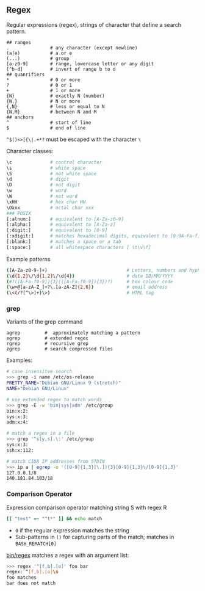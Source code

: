 ## Regex

Regular expressions (regex), strings of character that define a search pattern.

```
## ranges
.               # any character (except newline)
(a|e)           # a or e
(...)           # group
[a-z0-9]        # range, lowercase letter or any digit
[^b-d]          # invert of range b to d
## quanrifiers
*               # 0 or more
?               # 0 or 1
+               # 1 or more
{N}             # exactly N (number)
{N,}            # N or more
{,N}            # less or equal to N
{N,M}           # between N and M
## anchors
^               # start of line
$               # end of line
```

`^$()<>[{\|.+*?` must be escaped with the character `\`

Character classes:

```bash
\c              # control character
\s              # white space
\S              # not white space
\d              # digit
\D              # not digit
\w              # word
\W              # not word
\xHH            # hex char HH
\Oxxx           # octal char xxx
### POSIX
[:alnum:]       # equivalent to [A-Za-z0-9]
[:alpha:]       # equivalent to [A-Za-z]
[:digit:]       # equivalent to [0-9]
[:xdigit:]      # matches hexadecimal digits, equivalent to [0-9A-Fa-f]
[:blank:]       # matches a space or a tab
[:space:]       # all whitespace characters [ \t\v\f]
```

Example patterns

```bash
([A-Za-z0-9-]+)                             # Letters, numbers and hyphens
(\d{1,2}\/\d{1,2}\/\d{4})                   # date DD/MM/YYYY
(#?([A-Fa-f0-9]){3}(([A-Fa-f0-9]){3})?)     # hex colour code
(\w+@[a-zA-Z_]+?\.[a-zA-Z]{2,6})            # email address
(\<(/?[^\>]+)\>)                            # HTML tag
```

### grep

Variants of the grep command

```
agrep         #  approximately matching a pattern
egrep         # extended regex
rgrep         # recursive grep
zgrep         # search compressed files
```

Examples:

```bash
# case insensitve search
>>> grep -i name /etc/os-release
PRETTY_NAME="Debian GNU/Linux 9 (stretch)"
NAME="Debian GNU/Linux"

# use extended regex to match words
>>> grep -E -w 'bin|sys|adm' /etc/group
bin:x:2:
sys:x:3:
adm:x:4:

# match a regex in a file
>>> grep '^s[y,s].\:' /etc/group
sys:x:3:
ssh:x:112:

# match CIDR IP addresses from STDIN
>>> ip a | egrep -o '([0-9]{1,3}[\.]){3}[0-9]{1,3}\/[0-9]{1,3}'
127.0.0.1/8
140.181.84.103/18
```


### Comparison Operator

Expression comparison operator matching string S with regex R

```bash
[[ "test" =~ "^t*" ]] && echo match
```

* `0` if the regular expression matches the string
* Sub-patterns in `()` for capturing parts of the match; matches in `BASH_REMATCH[0]`

[bin/regex](../../../bin/regex) matches a regex with an argument list:

```bash
>>> regex '^[f,b].[o]' foo bar
regex: ^[f,b].[o]\n
foo matches
bar does not match
```

